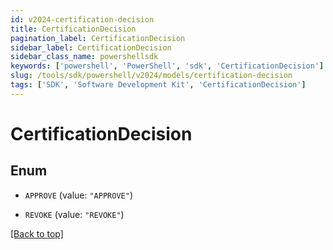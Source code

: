 ```yaml
---
id: v2024-certification-decision
title: CertificationDecision
pagination_label: CertificationDecision
sidebar_label: CertificationDecision
sidebar_class_name: powershellsdk
keywords: ['powershell', 'PowerShell', 'sdk', 'CertificationDecision'] 
slug: /tools/sdk/powershell/v2024/models/certification-decision
tags: ['SDK', 'Software Development Kit', 'CertificationDecision']
---
```



# CertificationDecision

## Enum


* `APPROVE` (value: `"APPROVE"`)

* `REVOKE` (value: `"REVOKE"`)


[[Back to top]](#) 

